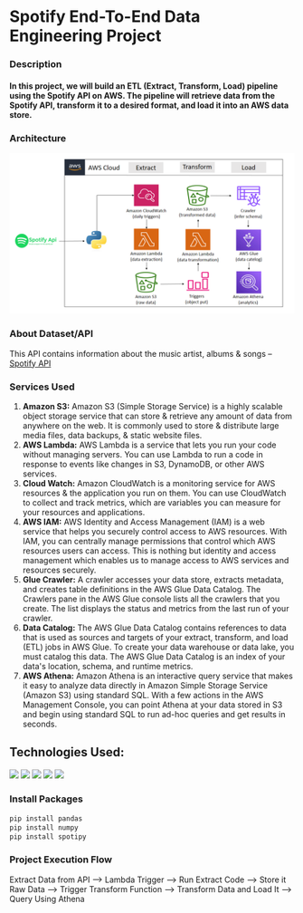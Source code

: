 # Spotify End-To-End Data Engineering Project

### Description
#### In this project, we will build an ETL (Extract, Transform, Load) pipeline using the Spotify API on AWS. The pipeline will retrieve data from the Spotify API, transform it to a desired format, and load it into an AWS data store.

### Architecture
![Architecture Diagram](https://github.com/KunalDhavale/Spotify-End-to-End-Data-Engineering-Project/blob/master/architecture.png)

### About Dataset/API
This API contains information about the music artist, albums & songs – [Spotify API](https://open.spotify.com/playlist/37i9dQZEVXbNG2KDcFcKOF)

### Services Used
1. **Amazon S3:** Amazon S3 (Simple Storage Service) is a highly scalable object storage service that can store & retrieve any amount of data from anywhere on the web. It is commonly used to store & distribute large media files, data backups, & static website files.
2. **AWS Lambda:** AWS Lambda is a service that lets you run your code without managing servers. You can use Lambda to run a code in response to events like changes in S3, DynamoDB, or other AWS services.
3. **Cloud Watch:** Amazon CloudWatch is a monitoring service for AWS resources & the application you run on them. You can use CloudWatch to collect and track metrics, which are variables you can measure for your resources and applications.
4. **AWS IAM:** AWS Identity and Access Management (IAM) is a web service that helps you securely control access to AWS resources. With IAM, you can centrally manage permissions that control which AWS resources users can access. This is nothing but identity and access management which enables us to manage access to AWS services and resources securely.
5. **Glue Crawler:** A crawler accesses your data store, extracts metadata, and creates table definitions in the AWS Glue Data Catalog. The Crawlers pane in the AWS Glue console lists all the crawlers that you create. The list displays the status and metrics from the last run of your crawler.
6. **Data Catalog:** The AWS Glue Data Catalog contains references to data that is used as sources and targets of your extract, transform, and load (ETL) jobs in AWS Glue. To create your data warehouse or data lake, you must catalog this data. The AWS Glue Data Catalog is an index of your data's location, schema, and runtime metrics.
7. **AWS Athena:** Amazon Athena is an interactive query service that makes it easy to analyze data directly in Amazon Simple Storage Service (Amazon S3) using standard SQL. With a few actions in the AWS Management Console, you can point Athena at your data stored in S3 and begin using standard SQL to run ad-hoc queries and get results in seconds.

## Technologies Used:

<img src="https://img.shields.io/badge/-Python-blue?style=for-the-badge"> <img src="https://img.shields.io/badge/-Jupyter Notebook-orange?style=for-the-badge"> <img src="https://img.shields.io/badge/-Spotify API-darkgreen?style=for-the-badge"> <img src="https://img.shields.io/badge/-Pandas-purple?style=for-the-badge"> <img src="https://img.shields.io/badge/-AWS-black?style=for-the-badge">

### Install Packages
```
pip install pandas
pip install numpy
pip install spotipy
```
### Project Execution Flow
Extract Data from API –> Lambda Trigger –> Run Extract Code –> Store it Raw Data –> Trigger Transform Function –> Transform Data and Load It –> Query Using Athena



